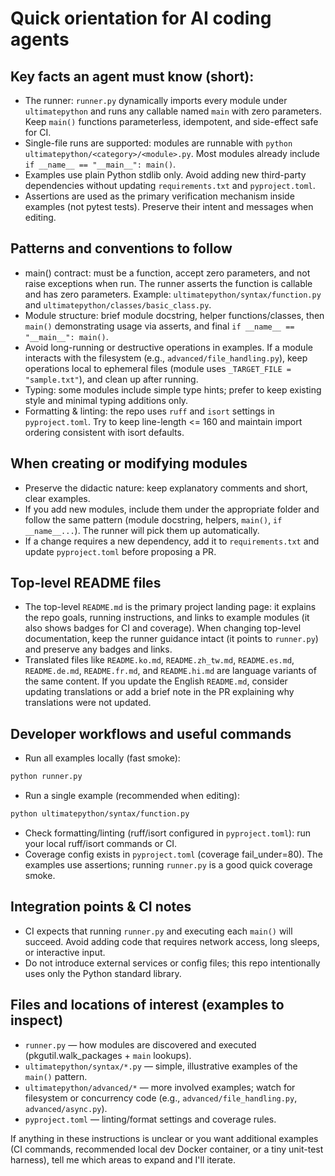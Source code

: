 # Quick orientation for AI coding agents

## Key facts an agent must know (short):

- The runner: `runner.py` dynamically imports every module under `ultimatepython` and runs any callable named `main` with zero parameters. Keep `main()` functions parameterless, idempotent, and side-effect safe for CI.
- Single-file runs are supported: modules are runnable with `python ultimatepython/<category>/<module>.py`. Most modules already include `if __name__ == "__main__": main()`.
- Examples use plain Python stdlib only. Avoid adding new third-party dependencies without updating `requirements.txt` and `pyproject.toml`.
- Assertions are used as the primary verification mechanism inside examples (not pytest tests). Preserve their intent and messages when editing.

## Patterns and conventions to follow

- main() contract: must be a function, accept zero parameters, and not raise exceptions when run. The runner asserts the function is callable and has zero parameters. Example: `ultimatepython/syntax/function.py` and `ultimatepython/classes/basic_class.py`.
- Module structure: brief module docstring, helper functions/classes, then `main()` demonstrating usage via asserts, and final `if __name__ == "__main__": main()`.
- Avoid long-running or destructive operations in examples. If a module interacts with the filesystem (e.g., `advanced/file_handling.py`), keep operations local to ephemeral files (module uses `_TARGET_FILE = "sample.txt"`), and clean up after running.
- Typing: some modules include simple type hints; prefer to keep existing style and minimal typing additions only.
- Formatting & linting: the repo uses `ruff` and `isort` settings in `pyproject.toml`. Try to keep line-length <= 160 and maintain import ordering consistent with isort defaults.

## When creating or modifying modules

- Preserve the didactic nature: keep explanatory comments and short, clear examples.
- If you add new modules, include them under the appropriate folder and follow the same pattern (module docstring, helpers, `main()`, `if __name__...`). The runner will pick them up automatically.
- If a change requires a new dependency, add it to `requirements.txt` and update `pyproject.toml` before proposing a PR.

## Top-level README files

- The top-level `README.md` is the primary project landing page: it explains the repo goals, running instructions, and links to example modules (it also shows badges for CI and coverage). When changing top-level documentation, keep the runner guidance intact (it points to `runner.py`) and preserve any badges and links.
- Translated files like `README.ko.md`, `README.zh_tw.md`, `README.es.md`, `README.de.md`, `README.fr.md`, and `README.hi.md` are language variants of the same content. If you update the English `README.md`, consider updating translations or add a brief note in the PR explaining why translations were not updated.

## Developer workflows and useful commands

- Run all examples locally (fast smoke):

```bash
python runner.py
```

- Run a single example (recommended when editing):

```bash
python ultimatepython/syntax/function.py
```

- Check formatting/linting (ruff/isort configured in `pyproject.toml`): run your local ruff/isort commands or CI.
- Coverage config exists in `pyproject.toml` (coverage fail_under=80). The examples use assertions; running `runner.py` is a good quick coverage smoke.

## Integration points & CI notes

- CI expects that running `runner.py` and executing each `main()` will succeed. Avoid adding code that requires network access, long sleeps, or interactive input.
- Do not introduce external services or config files; this repo intentionally uses only the Python standard library.

## Files and locations of interest (examples to inspect)

- `runner.py` — how modules are discovered and executed (pkgutil.walk_packages + `main` lookups).
- `ultimatepython/syntax/*.py` — simple, illustrative examples of the `main()` pattern.
- `ultimatepython/advanced/*` — more involved examples; watch for filesystem or concurrency code (e.g., `advanced/file_handling.py`, `advanced/async.py`).
- `pyproject.toml` — linting/format settings and coverage rules.

If anything in these instructions is unclear or you want additional examples (CI commands, recommended local dev Docker container, or a tiny unit-test harness), tell me which areas to expand and I'll iterate.

